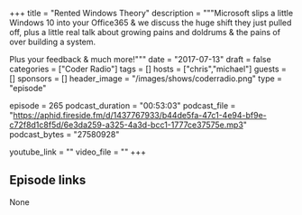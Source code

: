 +++
title = "Rented Windows Theory"
description = """Microsoft slips a little Windows 10 into your Office365 & we discuss the huge shift they just pulled off, plus a little real talk about growing pains and doldrums & the pains of over building a system.

Plus your feedback & much more!"""
date = "2017-07-13"
draft = false
categories = ["Coder Radio"]
tags = []
hosts = ["chris","michael"]
guests = []
sponsors = []
header_image = "/images/shows/coderradio.png"
type = "episode"

episode = 265
podcast_duration = "00:53:03"
podcast_file = "https://aphid.fireside.fm/d/1437767933/b44de5fa-47c1-4e94-bf9e-c72f8d1c8f5d/6e3da259-a325-4a3d-bcc1-1777ce37575e.mp3"
podcast_bytes = "27580928"

youtube_link = ""
video_file = ""
+++

## Episode links

None


